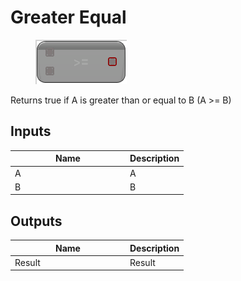 # Greater Equal

<div align="left" data-full-width="false"><figure><img src="../../../../api/Math/Operators/Greater_Equal.png" alt=""><figcaption></figcaption></figure></div>

Returns true if A is greater than or equal to B (A >= B)

## Inputs

<table><thead><tr><th width="170">Name</th><th>Description</th></tr></thead><tbody><tr><td>A</td><td>A</td></tr><tr><td>B</td><td>B</td></tr></tbody></table>

## Outputs

<table><thead><tr><th width="170">Name</th><th>Description</th></tr></thead><tbody><tr><td>Result</td><td>Result</td></tr></tbody></table>
